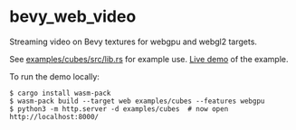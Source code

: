 # bevy_web_video

Streaming video on Bevy textures for webgpu and webgl2 targets.

See [examples/cubes/src/lib.rs](examples/cubes/src/lib.rs) for example use.
[Live demo](https://rectalogic.com/bevy_web_video/) of the example.

To run the demo locally:
```sh-session
$ cargo install wasm-pack
$ wasm-pack build --target web examples/cubes --features webgpu
$ python3 -m http.server -d examples/cubes  # now open http://localhost:8000/
```
